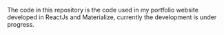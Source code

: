 The code in this repository is the code used in my portfolio website developed in ReactJs and Materialize, currently the development is under progress.
